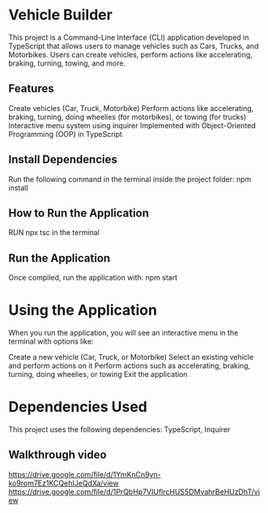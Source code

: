 # Vehicle Builder
This project is a Command-Line Interface (CLI) application developed in TypeScript that allows users to manage vehicles such as Cars, Trucks, and Motorbikes. Users can create vehicles, perform actions like accelerating, braking, turning, towing, and more.

## Features
Create vehicles (Car, Truck, Motorbike)
Perform actions like accelerating, braking, turning, doing wheelies (for motorbikes), or towing (for trucks)
Interactive menu system using inquirer
Implemented with Object-Oriented Programming (OOP) in TypeScript

## Install Dependencies
Run the following command in the terminal inside the project folder:
npm install

## How to Run the Application
RUN npx tsc in the terminal

## Run the Application
Once compiled, run the application with:
npm start

# Using the Application
When you run the application, you will see an interactive menu in the terminal with options like:

Create a new vehicle (Car, Truck, or Motorbike)
Select an existing vehicle and perform actions on it
Perform actions such as accelerating, braking, turning, doing wheelies, or towing
Exit the application

# Dependencies Used
This project uses the following dependencies:
TypeScript, Inquirer 

## Walkthrough video 
https://drive.google.com/file/d/1YmKnCn9yn-ko9rom7Ez1KCQehIJeQdXa/view
https://drive.google.com/file/d/1PrQbHp7VIUflrcHUS5DMvahrBeHUzDhT/view